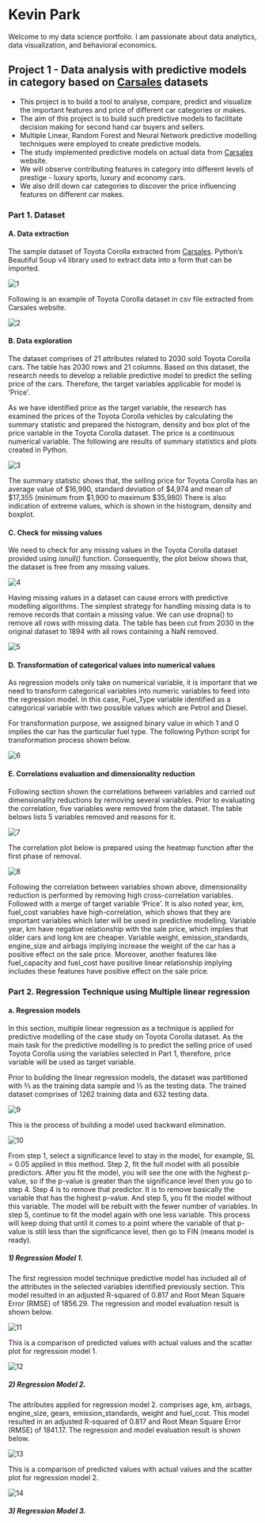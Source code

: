# Kevin Park          
Welcome to my data science portfolio. I am passionate about data analytics, data visualization, and behavioral economics.

## Project 1 - Data analysis with predictive models in category based on [Carsales](https://www.carsales.com.au) datasets

* This project is to build a tool to analyse, compare, predict and visualize the important features and price of different car categories or makes.
* The aim of this project is to build such predictive models to facilitate decision making for second hand car buyers and sellers.
* Multiple Linear, Random Forest and Neural Network predictive modelling techniques were employed to create predictive models.
* The study implemented predictive models on actual data from [Carsales](https://www.carsales.com.au) website.
* We will observe contributing features in category into different levels of prestige - luxury sports, luxury and economy cars.
* We also drill down car categories to discover the price influencing features on different car makes.

### Part 1. Dataset

#### A. Data extraction

The sample dataset of Toyota Corolla extracted from [Carsales](https://www.carsales.com.au).  Python’s Beautiful Soup v4 library used to extract data into a form that can be imported. 

![1](https://user-images.githubusercontent.com/32251175/160815871-c6367950-716f-4555-ada2-23d1bc7b30dd.PNG)

Following is an example of Toyota Corolla dataset in csv file extracted from Carsales website.

![2](https://user-images.githubusercontent.com/32251175/160816821-fb5064f4-2b00-4665-a286-28ab249f6806.PNG)

#### B. Data exploration

The dataset comprises of 21 attributes related to 2030 sold Toyota Corolla cars. The table has 2030 rows and 21 columns. Based on this dataset, the research needs to develop a reliable predictive model to predict the selling price of the cars. Therefore, the target variables applicable for model is ‘Price’.

As we have identified price as the target variable, the research has examined the prices of the Toyota Corolla vehicles by calculating the summary statistic and prepared the histogram, density and box plot of the price variable in the Toyota Corolla dataset. The price is a continuous numerical variable. The following are results of summary statistics and plots created in Python.

![3](https://user-images.githubusercontent.com/32251175/160816828-5deb7f84-9c75-4bb6-9d09-b03a93622880.PNG)

The summary statistic shows that, the selling price for Toyota Corolla has an average value of $16,990, standard deviation of $4,974 and mean of $17,355 (minimum from $1,900 to maximum $35,980) There is also indication of extreme values, which is shown in the histogram, density and boxplot. 

#### C. Check for missing values

We need to check for any missing values in the Toyota Corolla dataset provided using *isnull()* function. Consequently, the plot below shows that, the dataset is free from any missing values.

![4](https://user-images.githubusercontent.com/32251175/160821302-3f4d2a70-e81e-45d8-a5c9-9c3b4d6bcd66.PNG)

Having missing values in a dataset can cause errors with predictive modelling algorithms. The simplest strategy for handling missing data is to remove records that contain a missing value. We can use dropna() to remove all rows with missing data. The table has been cut from 2030 in the original dataset to 1894 with all rows containing a NaN removed.

![5](https://user-images.githubusercontent.com/32251175/160821359-3811f2c6-7c33-46dd-b696-b2079a18553a.PNG)

#### D. Transformation of categorical values into numerical values

As regression models only take on numerical variable, it is important that we need to transform categorical variables into numeric variables to feed into the regression model. In this case, Fuel_Type variable identified as a categorical variable with two possible values which are Petrol and Diesel. 

For transformation purpose, we assigned binary value in which 1 and 0 implies the car has the particular fuel type. The following Python script for transformation process shown below.

![6](https://user-images.githubusercontent.com/32251175/160821472-9fccb2e2-d45a-4103-9619-e88c80d20984.PNG)

#### E. Correlations evaluation and dimensionality reduction

Following section shown the correlations between variables and carried out dimensionality reductions by removing several variables. Prior to evaluating the correlation, five variables were removed from the dataset. The table belows lists 5 variables removed and reasons for it.

![7](https://user-images.githubusercontent.com/32251175/160821616-8b69e981-fdf2-4f54-b76c-ba8752a483b8.PNG)

The correlation plot below is prepared using the heatmap function after the first phase of removal.

![8](https://user-images.githubusercontent.com/32251175/160821690-52620e27-89cd-41f6-8bce-5ee1a608d354.PNG)

Following the correlation between variables shown above, dimensionality reduction is performed by removing high cross-correlation variables. Followed with a merge of target variable ‘Price’. It is also noted year, km, fuel_cost variables have high-correlation, which shows that they are important variables which later will be used in predictive modelling. Variable year, km have negative relationship with the sale price, which implies that older cars and long km are cheaper. Variable weight, emission_standards, engine_size and airbags implying increase the weight of the car has a positive effect on the sale price. Moreover, another features like fuel_capacity and fuel_cost have positive linear relationship implying includes these features have positive effect on the sale price.

### Part 2. Regression Technique using Multiple linear regression

#### a. Regression models 

In this section, multiple linear regression as a technique is applied for predictive modelling of the case study on Toyota Corolla dataset. As the main task for the predictive modelling is to predict the selling price of used Toyota Corolla using the variables selected in Part 1, therefore, price variable will be used as target variable. 

Prior to building the linear regression models, the dataset was partitioned with ⅔ as the training data sample and ⅓ as the testing data. The trained dataset comprises of 1262 training data and 632 testing data. 

![9](https://user-images.githubusercontent.com/32251175/160988349-5ac285ed-475b-4df2-9f0e-586b7274498c.PNG)

This is the process of building a model used backward elimination. 

![10](https://user-images.githubusercontent.com/32251175/160988358-2e4a5ce5-08ef-4bb1-92db-23ba51ecc3f9.PNG)

From step 1, select a significance level to stay in the model, for example, SL = 0.05 applied in this method. Step 2, fit the full model with all possible predictors. After you fit the model, you will see the one with the highest p-value, so if the p-value is greater than the significance level then you go to step 4. Step 4 is to remove that predictor. It is to remove basically the variable that has the highest p-value. And step 5, you fit the model without this variable. The model will be rebuilt with the fewer number of variables. In step 5, continue to fit the model again with one less variable. This process will keep doing that until it comes to a point where the variable of that p-value is still less than the significance level, then go to FIN (means model is ready). 

##### 1) Regression Model 1.

The first regression model technique predictive model has included all of the attributes in the selected variables identified previously section. This model resulted in an adjusted R-squared of 0.817 and Root Mean Square Error (RMSE) of 1856.29. The regression and model evaluation result is shown below.

![11](https://user-images.githubusercontent.com/32251175/160989844-b96bd704-4c00-4d0f-8d3e-0bea6ca5e2ff.PNG)


This is a comparison of predicted values with actual values and the scatter plot for regression model 1.

![12](https://user-images.githubusercontent.com/32251175/160989880-9a5e5d5f-d4e8-413f-acaa-a101ca5799b5.PNG)

##### 2) Regression Model 2.

The attributes applied for regression model 2. comprises age, km, airbags, engine_size, gears, emission_standards, weight and fuel_cost. This model resulted in an adjusted R-squared of 0.817 and Root Mean Square Error (RMSE) of 1841.17. The regression and model evaluation result is shown below.

![13](https://user-images.githubusercontent.com/32251175/160990029-dbcf061c-2cf8-47f9-b6c7-79baf2962b8e.PNG)

This is a comparison of predicted values with actual values and the scatter plot for regression model 2.

![14](https://user-images.githubusercontent.com/32251175/160990039-e3961b8d-a212-4c8e-bb79-3c2a90a653e1.PNG)


##### 3) Regression Model 3.


